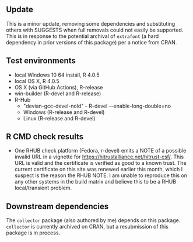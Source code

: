 ## Update

This is a minor update, removing some dependencies and substituting others 
with SUGGESTS when full removals could not easily be supported. This is in 
response to the potential archival of `extrafont` (a hard dependency in 
prior versions of this package) per a notice from CRAN.

## Test environments

* local Windows 10 64 install, R 4.0.5
* local OS X, R 4.0.5
* OS X (via GitHub Actions), R-release
* win-builder (R-devel and R-release)
* R-Hub
  * "devian-gcc-devel-nold" - R-devel --enable-long-double=no
  * Windows (R-release and R-devel)
  * Linux (R-release and R-devel)

## R CMD check results

* One RHUB check platform (Fedora, r-devel) emits a NOTE of a possible invalid 
URL in a vignette for https://hitrustalliance.net/hitrust-csf/. This URL is 
valid and the certificate is verified as good to a known trust. The 
current certificate on this site was renewed earlier this month, which 
I suspect is the reason the RHUB NOTE. I am unable to reproduce this on any 
other systems in the build matrix and believe this to be a RHUB local/transient problem.

## Downstream dependencies

The `collector` package (also authored by me) depends on this package. 
`collector` is currently archived on CRAN, but a resubmission of this 
package is in process.

